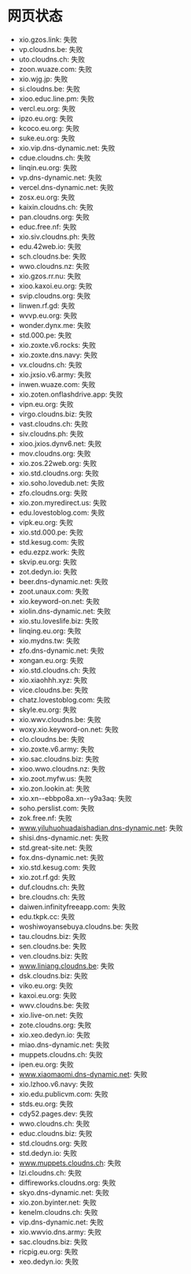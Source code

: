 # 网页状态
- xio.gzos.link: 失败
- vp.cloudns.be: 失败
- uto.cloudns.ch: 失败
- zoon.wuaze.com: 失败
- xio.wjg.jp: 失败
- si.cloudns.be: 失败
- xioo.educ.line.pm: 失败
- vercl.eu.org: 失败
- ipzo.eu.org: 失败
- kcoco.eu.org: 失败
- suke.eu.org: 失败
- xio.vip.dns-dynamic.net: 失败
- cdue.cloudns.ch: 失败
- linqin.eu.org: 失败
- vp.dns-dynamic.net: 失败
- vercel.dns-dynamic.net: 失败
- zosx.eu.org: 失败
- kaixin.cloudns.ch: 失败
- pan.cloudns.org: 失败
- educ.free.nf: 失败
- xio.siv.cloudns.ph: 失败
- edu.42web.io: 失败
- sch.cloudns.be: 失败
- wwo.cloudns.nz: 失败
- xio.gzos.rr.nu: 失败
- xioo.kaxoi.eu.org: 失败
- svip.cloudns.org: 失败
- linwen.rf.gd: 失败
- wvvp.eu.org: 失败
- wonder.dynx.me: 失败
- std.000.pe: 失败
- xio.zoxte.v6.rocks: 失败
- xio.zoxte.dns.navy: 失败
- vx.cloudns.ch: 失败
- xio.jxsio.v6.army: 失败
- inwen.wuaze.com: 失败
- xio.zoten.onflashdrive.app: 失败
- vipn.eu.org: 失败
- virgo.cloudns.biz: 失败
- vast.cloudns.ch: 失败
- siv.cloudns.ph: 失败
- xioo.jxios.dynv6.net: 失败
- mov.cloudns.org: 失败
- xio.zos.22web.org: 失败
- xio.std.cloudns.org: 失败
- xio.soho.lovedub.net: 失败
- zfo.cloudns.org: 失败
- xio.zon.myredirect.us: 失败
- edu.lovestoblog.com: 失败
- vipk.eu.org: 失败
- xio.std.000.pe: 失败
- std.kesug.com: 失败
- edu.ezpz.work: 失败
- skvip.eu.org: 失败
- zot.dedyn.io: 失败
- beer.dns-dynamic.net: 失败
- zoot.unaux.com: 失败
- xio.keyword-on.net: 失败
- xiolin.dns-dynamic.net: 失败
- xio.stu.loveslife.biz: 失败
- linqing.eu.org: 失败
- xio.mydns.tw: 失败
- zfo.dns-dynamic.net: 失败
- xongan.eu.org: 失败
- xio.std.cloudns.ch: 失败
- xio.xiaohhh.xyz: 失败
- vice.cloudns.be: 失败
- chatz.lovestoblog.com: 失败
- skyle.eu.org: 失败
- xio.wwv.cloudns.be: 失败
- woxy.xio.keyword-on.net: 失败
- clo.cloudns.be: 失败
- xio.zoxte.v6.army: 失败
- xio.sac.cloudns.biz: 失败
- xioo.wwo.cloudns.nz: 失败
- xio.zoot.myfw.us: 失败
- xio.zon.lookin.at: 失败
- xio.xn--ebbpo8a.xn--y9a3aq: 失败
- soho.perslist.com: 失败
- zok.free.nf: 失败
- www.yiluhuohuadaishadian.dns-dynamic.net: 失败
- shisi.dns-dynamic.net: 失败
- std.great-site.net: 失败
- fox.dns-dynamic.net: 失败
- xio.std.kesug.com: 失败
- xio.zot.rf.gd: 失败
- duf.cloudns.ch: 失败
- bre.cloudns.ch: 失败
- daiwen.infinityfreeapp.com: 失败
- edu.tkpk.cc: 失败
- woshiwoyansebuya.cloudns.be: 失败
- tau.cloudns.biz: 失败
- sen.cloudns.be: 失败
- ven.cloudns.biz: 失败
- www.liniang.cloudns.be: 失败
- dsk.cloudns.biz: 失败
- viko.eu.org: 失败
- kaxoi.eu.org: 失败
- wwv.cloudns.be: 失败
- xio.live-on.net: 失败
- zote.cloudns.org: 失败
- xio.xeo.dedyn.io: 失败
- miao.dns-dynamic.net: 失败
- muppets.cloudns.ch: 失败
- ipen.eu.org: 失败
- www.xiaomaomi.dns-dynamic.net: 失败
- xio.lzhoo.v6.navy: 失败
- xio.edu.publicvm.com: 失败
- stds.eu.org: 失败
- cdy52.pages.dev: 失败
- wwo.cloudns.ch: 失败
- educ.cloudns.biz: 失败
- std.cloudns.org: 失败
- std.dedyn.io: 失败
- www.muppets.cloudns.ch: 失败
- lzi.cloudns.ch: 失败
- diffireworks.cloudns.org: 失败
- skyo.dns-dynamic.net: 失败
- xio.zon.byinter.net: 失败
- kenelm.cloudns.ch: 失败
- vip.dns-dynamic.net: 失败
- xio.wwvio.dns.army: 失败
- sac.cloudns.biz: 失败
- ricpig.eu.org: 失败
- xeo.dedyn.io: 失败
